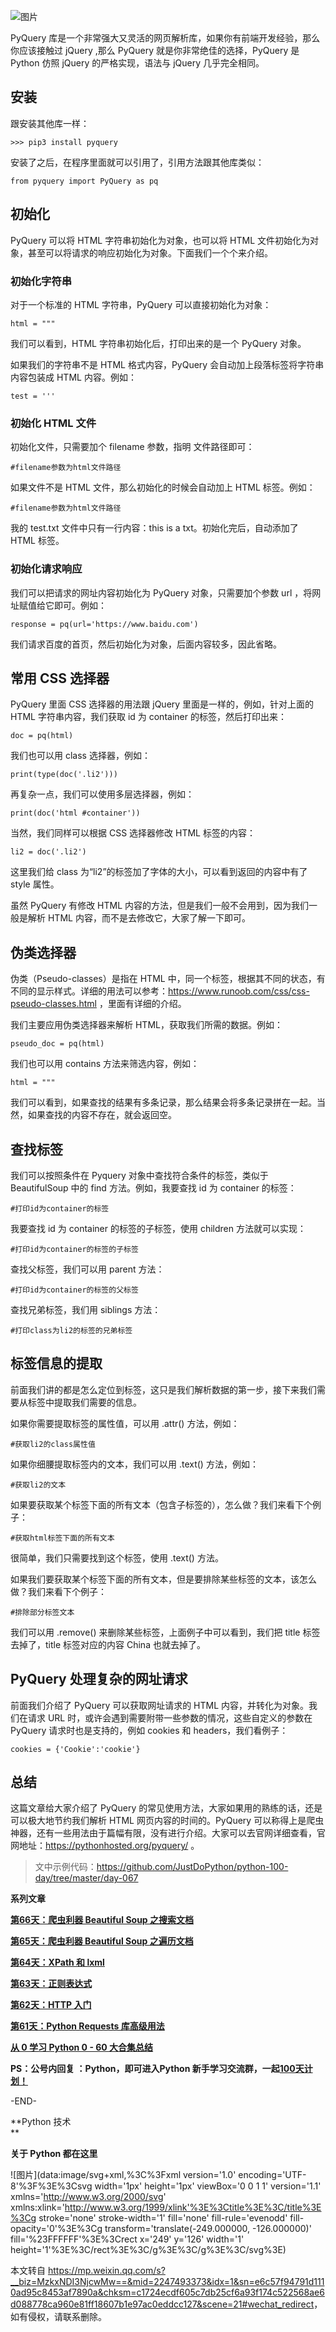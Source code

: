 ![图片](https://mmbiz.qpic.cn/mmbiz_jpg/SAy0yVjKWywZMFiavZgibm3Vof2qqKCHOO2scagYtODVKHXbL506Bm8q2j2PRBs6PPvjmr6Evpu6JjcKCtIfI6pQ/640?wx_fmt=jpeg&wxfrom=5&wx_lazy=1&wx_co=1)

PyQuery 库是一个非常强大又灵活的网页解析库，如果你有前端开发经验，那么你应该接触过 jQuery ,那么 PyQuery 就是你非常绝佳的选择，PyQuery 是 Python 仿照 jQuery 的严格实现，语法与 jQuery 几乎完全相同。

安装
--

跟安装其他库一样：

```
>>> pip3 install pyquery
```

安装了之后，在程序里面就可以引用了，引用方法跟其他库类似：

```
from pyquery import PyQuery as pq
```

初始化
---

PyQuery 可以将 HTML 字符串初始化为对象，也可以将 HTML 文件初始化为对象，甚至可以将请求的响应初始化为对象。下面我们一个个来介绍。

### 初始化字符串

对于一个标准的 HTML 字符串，PyQuery 可以直接初始化为对象：

```
html = """
```

我们可以看到，HTML 字符串初始化后，打印出来的是一个 PyQuery 对象。

如果我们的字符串不是 HTML 格式内容，PyQuery 会自动加上段落标签将字符串内容包装成 HTML 内容。例如：

```
test = '''
```

### 初始化 HTML 文件

初始化文件，只需要加个 filename 参数，指明 文件路径即可：

```
#filename参数为html文件路径
```

如果文件不是 HTML 文件，那么初始化的时候会自动加上 HTML 标签。例如：

```
#filename参数为html文件路径
```

我的 test.txt 文件中只有一行内容：this is a txt。初始化完后，自动添加了 HTML 标签。

### 初始化请求响应

我们可以把请求的网址内容初始化为 PyQuery 对象，只需要加个参数 url ，将网址赋值给它即可。例如：

```
response = pq(url='https://www.baidu.com')
```

我们请求百度的首页，然后初始化为对象，后面内容较多，因此省略。

常用 CSS 选择器
----------

PyQuery 里面 CSS 选择器的用法跟 jQuery 里面是一样的，例如，针对上面的 HTML 字符串内容，我们获取 id 为 container 的标签，然后打印出来：

```
doc = pq(html)
```

我们也可以用 class 选择器，例如：

```
print(type(doc('.li2')))
```

再复杂一点，我们可以使用多层选择器，例如：

```
print(doc('html #container'))
```

当然，我们同样可以根据 CSS 选择器修改 HTML 标签的内容：

```
li2 = doc('.li2')
```

这里我们给 class 为“li2”的标签加了字体的大小，可以看到返回的内容中有了 style 属性。

虽然 PyQuery 有修改 HTML 内容的方法，但是我们一般不会用到，因为我们一般是解析 HTML 内容，而不是去修改它，大家了解一下即可。

伪类选择器
-----

伪类（Pseudo-classes）是指在 HTML 中，同一个标签，根据其不同的状态，有不同的显示样式。详细的用法可以参考：https://www.runoob.com/css/css-pseudo-classes.html ，里面有详细的介绍。

我们主要应用伪类选择器来解析 HTML，获取我们所需的数据。例如：

```
pseudo_doc = pq(html)
```

我们也可以用 contains 方法来筛选内容，例如：

```
html = """
```

我们可以看到，如果查找的结果有多条记录，那么结果会将多条记录拼在一起。当然，如果查找的内容不存在，就会返回空。

查找标签
----

我们可以按照条件在 Pyquery 对象中查找符合条件的标签，类似于 BeautifulSoup 中的 find 方法。例如，我要查找 id 为 container 的标签：

```
#打印id为container的标签
```

我要查找 id 为 container 的标签的子标签，使用 children 方法就可以实现：

```
#打印id为container的标签的子标签
```

查找父标签，我们可以用 parent 方法：

```
#打印id为container的标签的父标签
```

查找兄弟标签，我们用 siblings 方法：

```
#打印class为li2的标签的兄弟标签
```

标签信息的提取
-------

前面我们讲的都是怎么定位到标签，这只是我们解析数据的第一步，接下来我们需要从标签中提取我们需要的信息。

如果你需要提取标签的属性值，可以用 .attr() 方法，例如：

```
#获取li2的class属性值
```

如果你细腰提取标签内的文本，我们可以用 .text() 方法，例如：

```
#获取li2的文本
```

如果要获取某个标签下面的所有文本（包含子标签的），怎么做？我们来看下个例子：

```
#获取html标签下面的所有文本
```

很简单，我们只需要找到这个标签，使用 .text() 方法。

如果我们要获取某个标签下面的所有文本，但是要排除某些标签的文本，该怎么做？我们来看下个例子：

```
#排除部分标签文本
```

我们可以用 .remove() 来删除某些标签，上面例子中可以看到，我们把 title 标签去掉了，title 标签对应的内容 China 也就去掉了。

PyQuery 处理复杂的网址请求
-----------------

前面我们介绍了 PyQuery 可以获取网址请求的 HTML 内容，并转化为对象。我们在请求 URL 时，或许会遇到需要附带一些参数的情况，这些自定义的参数在 PyQuery 请求时也是支持的，例如 cookies 和 headers，我们看例子：

```
cookies = {'Cookie':'cookie'}
```

总结
--

这篇文章给大家介绍了 PyQuery 的常见使用方法，大家如果用的熟练的话，还是可以极大地节约我们解析 HTML 网页内容的时间的。PyQuery 可以称得上是爬虫神器，还有一些用法由于篇幅有限，没有进行介绍。大家可以去官网详细查看，官网地址：https://pythonhosted.org/pyquery/ 。

> 文中示例代码：https://github.com/JustDoPython/python-100-day/tree/master/day-067

**系列文章**

**[第66天：爬虫利器 Beautiful Soup 之搜索文档](http://mp.weixin.qq.com/s?__biz=MzU1NDk2MzQyNg==&mid=2247484074&idx=1&sn=b5fb525981319cbf6557a60599440b99&chksm=fbdada27ccad53316c0c7c8e230082c627adc1121cd6890a16ee6a15871d8cde717ef4805313&scene=21#wechat_redirect)**

**[第65天：爬虫利器 Beautiful Soup 之遍历文档](http://mp.weixin.qq.com/s?__biz=MzU1NDk2MzQyNg==&mid=2247484070&idx=1&sn=5ee609ecd7ed2f1545c0dd9ab60a2bbc&chksm=fbdada2bccad533d8920853d851c802a088744c4c867352e03a178d3b812ddf1e8c20730b675&scene=21#wechat_redirect)**

**[第64天：XPath 和 lxml](http://mp.weixin.qq.com/s?__biz=MzU1NDk2MzQyNg==&mid=2247484066&idx=1&sn=007c09d8178afce051e0ad787191d0dd&chksm=fbdada2fccad53394641c189c51a183d9621bc88d6bd027920115d1602ba7e41baa616b7b2f1&scene=21#wechat_redirect)**

**[第63天：正则表达式](http://mp.weixin.qq.com/s?__biz=MzU1NDk2MzQyNg==&mid=2247484062&idx=1&sn=2596dbedf36369cb4c8aa9351d4b2c71&chksm=fbdada13ccad5305afdb419ad7cd3fc333b346e5f3587bd3a174aebcecd58bf6f8e0d9f213ac&scene=21#wechat_redirect)**

**[第62天：HTTP 入门](http://mp.weixin.qq.com/s?__biz=MzU1NDk2MzQyNg==&mid=2247484058&idx=1&sn=57e9525fe40a83de9c0cd29809d160b0&chksm=fbdada17ccad53017f73d69b4f031f7b1d7adca993f93b332ec8f4708434b9b7ae70a55d151b&scene=21#wechat_redirect)**

**[第61天：Python Requests 库高级用法](http://mp.weixin.qq.com/s?__biz=MzU1NDk2MzQyNg==&mid=2247484049&idx=1&sn=c260f993dab358370904531a9fffb010&chksm=fbdada1cccad530acf3a2cba5de5fcd3543670d1576ed957c7e47ac2c7178a0d24b830a90490&scene=21#wechat_redirect)**

**[从 0 学习 Python 0 - 60 大合集总结](http://mp.weixin.qq.com/s?__biz=MzU1NDk2MzQyNg==&mid=2247484049&idx=2&sn=26f28abcdefd030f2fc294f9cca9d140&chksm=fbdada1cccad530a4b619aa4cc2ea75886d02aa0b2d244029e2ac2cffd67e284ea13494c0ed8&scene=21#wechat_redirect)**

**PS：**公号内回复 ：Python，即可进入Python 新手学习交流群，一起**[100天计划！](http://mp.weixin.qq.com/s?__biz=MzU1NDk2MzQyNg==&mid=2247483671&idx=1&sn=2dc45e9363f86a6938b0c30da0b2a0ba&chksm=fbdad99accad508c083bfa72007b30d6a13a22b4a3c035c4c38bd7c9bb7da46aa42d93c5e14d&scene=21#wechat_redirect)**

\-END-  

**Python 技术  
**

****关于 Python 都在这里****

  

![图片](data:image/svg+xml,%3C%3Fxml version='1.0' encoding='UTF-8'%3F%3E%3Csvg width='1px' height='1px' viewBox='0 0 1 1' version='1.1' xmlns='http://www.w3.org/2000/svg' xmlns:xlink='http://www.w3.org/1999/xlink'%3E%3Ctitle%3E%3C/title%3E%3Cg stroke='none' stroke-width='1' fill='none' fill-rule='evenodd' fill-opacity='0'%3E%3Cg transform='translate(-249.000000, -126.000000)' fill='%23FFFFFF'%3E%3Crect x='249' y='126' width='1' height='1'%3E%3C/rect%3E%3C/g%3E%3C/g%3E%3C/svg%3E)

本文转自 <https://mp.weixin.qq.com/s?__biz=MzkxNDI3NjcwMw==&mid=2247493373&idx=1&sn=e6c57f94791d1110ad95c8453af7890a&chksm=c1724ecdf605c7db25cf6a93f174c522568ae6d088778ca960e81ff18607b1e97ac0eddcc127&scene=21#wechat_redirect>，如有侵权，请联系删除。